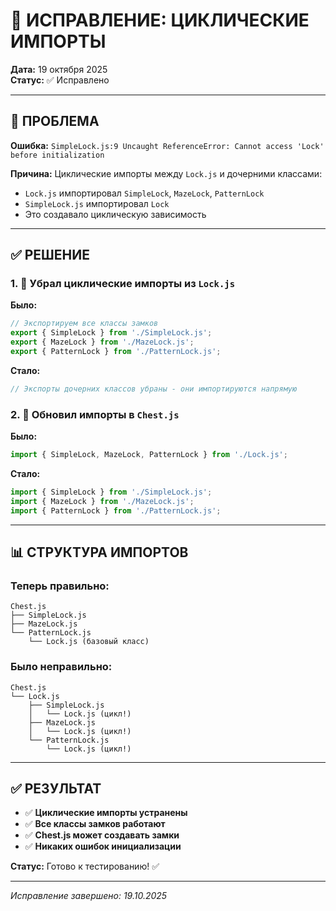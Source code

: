 # 🔄 ИСПРАВЛЕНИЕ: ЦИКЛИЧЕСКИЕ ИМПОРТЫ

**Дата:** 19 октября 2025  
**Статус:** ✅ Исправлено

---

## 🐛 ПРОБЛЕМА

**Ошибка:** `SimpleLock.js:9 Uncaught ReferenceError: Cannot access 'Lock' before initialization`

**Причина:** Циклические импорты между `Lock.js` и дочерними классами:
- `Lock.js` импортировал `SimpleLock`, `MazeLock`, `PatternLock`
- `SimpleLock.js` импортировал `Lock`
- Это создавало циклическую зависимость

---

## ✅ РЕШЕНИЕ

### 1. 🔧 Убрал циклические импорты из `Lock.js`

**Было:**
```javascript
// Экспортируем все классы замков
export { SimpleLock } from './SimpleLock.js';
export { MazeLock } from './MazeLock.js';
export { PatternLock } from './PatternLock.js';
```

**Стало:**
```javascript
// Экспорты дочерних классов убраны - они импортируются напрямую
```

### 2. 🔧 Обновил импорты в `Chest.js`

**Было:**
```javascript
import { SimpleLock, MazeLock, PatternLock } from './Lock.js';
```

**Стало:**
```javascript
import { SimpleLock } from './SimpleLock.js';
import { MazeLock } from './MazeLock.js';
import { PatternLock } from './PatternLock.js';
```

---

## 📊 СТРУКТУРА ИМПОРТОВ

### Теперь правильно:
```
Chest.js
├── SimpleLock.js
├── MazeLock.js
└── PatternLock.js
    └── Lock.js (базовый класс)
```

### Было неправильно:
```
Chest.js
└── Lock.js
    ├── SimpleLock.js
    │   └── Lock.js (цикл!)
    ├── MazeLock.js
    │   └── Lock.js (цикл!)
    └── PatternLock.js
        └── Lock.js (цикл!)
```

---

## ✅ РЕЗУЛЬТАТ

- ✅ **Циклические импорты устранены**
- ✅ **Все классы замков работают**
- ✅ **Chest.js может создавать замки**
- ✅ **Никаких ошибок инициализации**

**Статус:** Готово к тестированию! ✅

---

*Исправление завершено: 19.10.2025*

